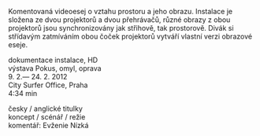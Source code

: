 Komentovaná videoesej o vztahu prostoru a jeho obrazu. Instalace je složena ze dvou projektorů a dvou přehrávačů, různé obrazy z obou projektorů jsou synchronizovány jak střihově, tak prostorově. Divák si střídavým zatmíváním obou čoček projektorů vytváří vlastní verzi obrazové eseje. 

dokumentace instalace, HD  
výstava Pokus, omyl, oprava  
9. 2.— 24. 2. 2012  
City Surfer Office, Praha  
4:34 min   

česky / anglické titulky  
koncept / scénář / režie   
komentář: Evženie Nízká  

